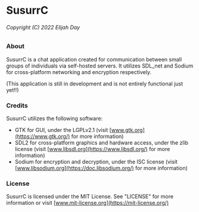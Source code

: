 # SusurrC 

###### Copyright (C) 2022  Elijah Day

### About

SusurrC is a chat application created for communication between small groups of individuals via self-hosted servers.  It utilizes SDL_net and Sodium for cross-platform networking and encryption respectively.

(This application is still in development and is not entirely functional just yet!!)

### Credits

SusurrC utilizes the following software:

* GTK for GUI, under the LGPLv2.1 (visit [www.gtk.org](https://www.gtk.org/) for more information)
* SDL2 for cross-platform graphics and hardware access, under the zlib license (visit [www.libsdl.org](https://www.libsdl.org/) for more information)
* Sodium for encryption and decryption, under the ISC license (visit [www.libsodium.org](https://doc.libsodium.org/) for more information)

### License

SusurrC is licensed under the MIT License.  See "LICENSE" for more information or visit [www.mit-license.org](https://mit-license.org/)
